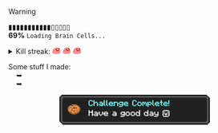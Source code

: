 > [!WARNING]
> ▮▮▮▮▮▮▮▮▮▮▮▯▯▯▯▯<br>
> **69%** ```Loading Brain Cells...```

<details "Kill streak">
   <summary> 
      Kill streak: 
      <img height="15" src="https://raw.githubusercontent.com/kuran1x/kuran1x/main/assets/partyblob.gif">
      <img height="15" src="https://raw.githubusercontent.com/kuran1x/kuran1x/main/assets/partyblob.gif">
      <img height="15" src="https://raw.githubusercontent.com/kuran1x/kuran1x/main/assets/partyblob.gif">
   </summary> 
   <p> <br>
      <a href="https://en.wikipedia.org/wiki/JavaScript" title="Javascript"><img height="25" src="https://raw.githubusercontent.com/kuran1x/kuran1x/main/assets/JS.png"></a>
      <a href="https://tailwindcss.com" title="Tailwind CSS"><img height="25" src="https://raw.githubusercontent.com/kuran1x/kuran1x/main/assets/TailwindCSS.png"></a>
      <a href="https://svelte.dev/" title="SvelteKit"><img height="25" src="https://raw.githubusercontent.com/kuran1x/kuran1x/main/assets/Svelte.png"></a>
      <br>
   </p>
</details>


Some stuff I made: <br>
      ➥ <br>
      ➥ <br>
   
<div align="center">   

   <img height="60" src="https://raw.githubusercontent.com/kuran1x/kuran1x/main/assets/achievement.png">

</div>
 

